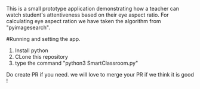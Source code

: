 This is a small prototype application demonstrating how a teacher can watch student's attentiveness based on their eye aspect ratio.
For calculating eye aspect ration we have taken the algorithm from "pyimagesearch".

#Running and setting the app. 
1. Install python
2. CLone this repository
3. type the command "python3 SmartClassroom.py"

Do create PR if you need. we will love to merge your PR if we think it is good ! 
